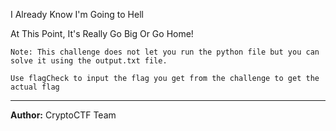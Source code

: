 I Already Know I'm Going to Hell

At This Point, It's Really Go Big Or Go Home!

`Note: This challenge does not let you run the python file but you can solve it using the output.txt file.`

`Use flagCheck to input the flag you get from the challenge to get the actual flag`

---
**Author:** CryptoCTF Team
